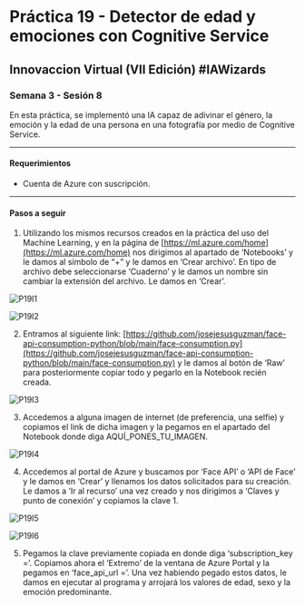 # Práctica 19 - Detector de edad y emociones con Cognitive Service

## Innovaccion Virtual (VII Edición) #IAWizards

### Semana 3 - Sesión 8

En esta práctica, se implementó una IA capaz de adivinar el género, la emoción y la edad de una persona en una fotografía por medio de Cognitive Service.

-------------------------------------------------------

#### Requerimientos 
- Cuenta de Azure con suscripción.

-------------------------------------------------------

#### Pasos a seguir

1. Utilizando los mismos recursos creados en la práctica del uso del Machine Learning, y en la página de [https://ml.azure.com/home](https://ml.azure.com/home) nos dirigimos al apartado de ‘Notebooks’ y le damos al símbolo de “+” y le damos en ‘Crear archivo’. En tipo de archivo debe seleccionarse ‘Cuaderno’ y le damos un nombre sin cambiar la extensión del archivo. Le damos en ‘Crear’.

![P19I1](https://github.com/AlbertoSF99/Practica-19/blob/main/Images/Sesi%C3%B3n%207%20-%20P19%2001.PNG)

![P19I2](https://github.com/AlbertoSF99/Practica-19/blob/main/Images/Sesi%C3%B3n%207%20-%20P19%2002.PNG)

2. Entramos al siguiente link: [https://github.com/josejesusguzman/face-api-consumption-python/blob/main/face-consumption.py](https://github.com/josejesusguzman/face-api-consumption-python/blob/main/face-consumption.py) y le damos al botón de ‘Raw’ para posteriormente copiar todo y pegarlo en la Notebook recién creada.

![P19I3](https://github.com/AlbertoSF99/Practica-19/blob/main/Images/Sesi%C3%B3n%207%20-%20P19%2003.PNG)

3. Accedemos a alguna imagen de internet (de preferencia, una selfie) y copiamos el link de dicha imagen y la pegamos en el apartado del Notebook donde diga AQUÍ_PONES_TU_IMAGEN.

![P19I4](https://github.com/AlbertoSF99/Practica-19/blob/main/Images/Sesi%C3%B3n%207%20-%20P19%2004.PNG)

4. Accedemos al portal de Azure y buscamos por ‘Face API’ o ‘API de Face’ y le damos en ‘Crear’ y llenamos los datos solicitados para su creación. Le damos a ‘Ir al recurso’ una vez creado y nos dirigimos a ‘Claves y punto de conexión’ y copiamos la clave 1.

![P19I5](https://github.com/AlbertoSF99/Practica-19/blob/main/Images/Sesi%C3%B3n%207%20-%20P19%2005.PNG)

![P19I6](https://github.com/AlbertoSF99/Practica-19/blob/main/Images/Sesi%C3%B3n%207%20-%20P19%2006.PNG)

5. Pegamos la clave previamente copiada en donde diga ‘subscription_key =’. Copiamos ahora el ‘Extremo’ de la ventana de Azure Portal y la pegamos en ‘face_api_url =’. Una vez habiendo pegado estos datos, le damos en ejecutar al programa y arrojará los valores de edad, sexo y la emoción predominante.

